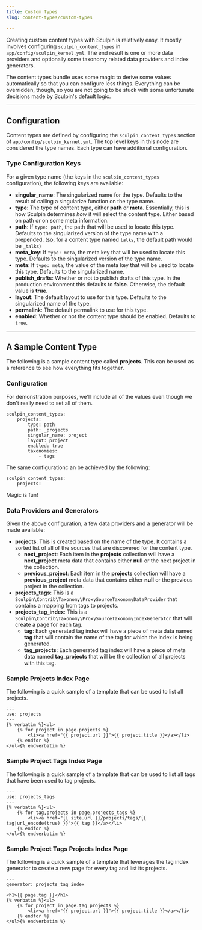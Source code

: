 ```yaml
---
title: Custom Types
slug: content-types/custom-types

---
```


Creating custom content types with Sculpin is relatively easy. It mostly
involves configuring `sculpin_content_types` in `app/config/sculpin_kernel.yml`.
The end result is one or more data providers and optionally some taxonomy
related data providers and index generators.

The content types bundle uses some magic to derive some values automatically so
that you can configure less things. Everything can be overridden, though, so you
are not going to be stuck with some unfortunate decisions made by Sculpin's
default logic.


---

## Configuration

Content types are defined by configuring the `sculpin_content_types` section of
`app/config/sculpin_kernel.yml`. The top level keys in this node are considered
the type names. Each type can have additional configuration.

### Type Configuration Keys

For a given type name (the keys in the `sculpin_content_types` configuration),
the following keys are available:

 * **singular_name**:
   The singularized name for the type. Defaults to the result of calling a
   singularize function on the type name.
 * **type**:
   The type of content type, either **path** or **meta**. Essentially, this is
   how Sculpin determines *how* it will select the content type. Either based on
   path or on some meta information.
 * **path**:
   If `type: path`, the path that will be used to locate this type. Defaults to
   the singularized version of the type name with a `_` prepended. (so, for a
   content type named `talks`, the default path would be `_talks`)
 * **meta_key**:
   If `type: meta`, the meta key that will be used to locate this type. Defaults
   to the singularized version of the type name.
 * **meta**:
   If `type: meta`, the value of the meta key that will be used to locate this
   type. Defaults to the singularized name.
 * **publish_drafts**:
   Whether or not to publish drafts of this type. In the production environment
   this defaults to **false**. Otherwise, the default value is **true**.
 * **layout**:
   The default layout to use for this type. Defaults to the singularized name
   of the type.
 * **permalink**:
   The default permalink to use for this type.
 * **enabled**:
   Whether or not the content type should be enabled. Defaults to `true`.

---

## A Sample Content Type

The following is a sample content type called **projects**. This can be used as
a reference to see how everything fits together.


### Configuration

For demonstration purposes, we'll include all of the values even though we don't
really need to set all of them.

    sculpin_content_types:
        projects:
            type: path
            path: _projects
            singular_name: project
            layout: project
            enabled: true
            taxonomies:
                - tags

The same configurationc an be achieved by the following:

    sculpin_content_types:
        projects:

Magic is fun!


### Data Providers and Generators

Given the above configuration, a few data providers and a generator will be made
available:

 * **projects**:
   This is created based on the name of the type. It contains a sorted list of
   all of the sources that are discovered for the content type.
    * **next_project**:
      Each item in the **projects** collection will have a **next_project**
      meta data that contains either **null** or the next project in the
      collection.
    * **previous_project**:
      Each item in the **projects** collection will have a **previous_project**
      meta data that contains either **null** or the previous project in the
      collection.
 * **projects_tags**:
   This is a `Sculpin\Contrib\Taxonomy\ProxySourceTaxonomyDataProvider` that
   contains a mapping from tags to projects.
 * **projects_tag_index**:
   This is a `Sculpin\Contrib\Taxonomy\ProxySourceTaxonomyIndexGenerator` that
   will create a page for each tag.
    * **tag**:
      Each generated tag index will have a piece of meta data named **tag** that
      will contain the name of the tag for which the index is being generated.
    * **tag_projects**:
      Each generated tag index will have a piece of meta data named
      **tag_projects** that will be the collection of all projects with this tag.

### Sample Projects Index Page

The following is a quick sample of a template that can be used to list all
projects.

    ---
    use: projects
    ---
    {% verbatim %}<ul>
        {% for project in page.projects %}
            <li><a href="{{ project.url }}">{{ project.title }}</a></li>
        {% endfor %}
    </ul>{% endverbatim %}

### Sample Project Tags Index Page

The following is a quick sample of a template that can be used to list all
tags that have been used to tag projects.

    ---
    use: projects_tags
    ---
    {% verbatim %}<ul>
        {% for tag,projects in page.projects_tags %}
            <li><a href="{{ site.url }}/projects/tags/{{ tag|url_encode(true) }}">{{ tag }}</a></li>
        {% endfor %}
    </ul>{% endverbatim %}

### Sample Project Tags Projects Index Page

The following is a quick sample of a template that leverages the tag index
generator to create a new page for every tag and list its projects.

    ---
    generator: projects_tag_index
    ---
    <h1>{{ page.tag }}</h1>
    {% verbatim %}<ul>
        {% for project in page.tag_projects %}
            <li><a href="{{ project.url }}">{{ project.title }}</a></li>
        {% endfor %}
    </ul>{% endverbatim %}

